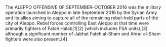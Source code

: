 The ALEPPO OFFENSIVE OF SEPTEMBER–OCTOBER 2016 was the military operation launched in Aleppo in late September 2016 by the Syrian Army and its allies aiming to capture all of the remaining rebel-held parts of the city of Aleppo. Rebel forces controlling East Aleppo at that time were primarily fighters of Fatah Halab[1][2] (which includes FSA units),[3] although a significant number of Jabhat Fateh al-Sham and Ahrar al-Sham fighters were also present.[4]
